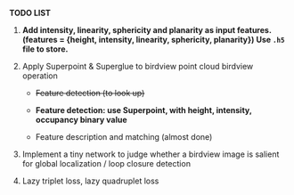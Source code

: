 **TODO LIST**

1. **Add intensity, linearity, sphericity and planarity 
as input features. 
(features = {height, intensity, linearity, sphericity, planarity})
 Use `.h5` file to store.**

2. Apply Superpoint & Superglue to birdview point cloud 
birdview operation
    
    * ~~Feature detection (to look up)~~  
    
    * **Feature detection: use Superpoint, with height, intensity,
    occupancy binary value**  
    
    * Feature description and matching (almost done)
 
3. Implement a tiny network to judge whether a birdview
image is salient for global localization / loop closure
detection

4. Lazy triplet loss, lazy quadruplet loss

